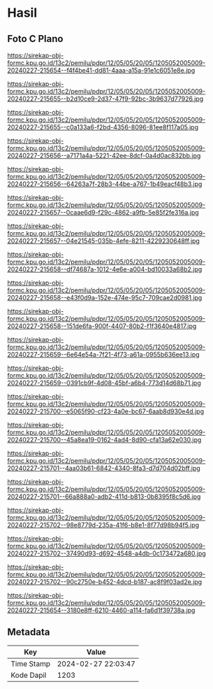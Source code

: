 # Hasil

## Foto C Plano

https://sirekap-obj-formc.kpu.go.id/13c2/pemilu/pdpr/12/05/05/20/05/1205052005009-20240227-215654--f4f4be41-dd81-4aaa-a15a-91e1c6051e8e.jpg

https://sirekap-obj-formc.kpu.go.id/13c2/pemilu/pdpr/12/05/05/20/05/1205052005009-20240227-215655--b2d10ce9-2d37-47f9-92bc-3b9637d77926.jpg

https://sirekap-obj-formc.kpu.go.id/13c2/pemilu/pdpr/12/05/05/20/05/1205052005009-20240227-215655--c0a133a6-f2bd-4356-8096-81ee8f117a05.jpg

https://sirekap-obj-formc.kpu.go.id/13c2/pemilu/pdpr/12/05/05/20/05/1205052005009-20240227-215656--a7171a4a-5221-42ee-8dcf-0a4d0ac832bb.jpg

https://sirekap-obj-formc.kpu.go.id/13c2/pemilu/pdpr/12/05/05/20/05/1205052005009-20240227-215656--64263a7f-28b3-44be-a767-1b49eacf48b3.jpg

https://sirekap-obj-formc.kpu.go.id/13c2/pemilu/pdpr/12/05/05/20/05/1205052005009-20240227-215657--0caae6d9-f29c-4862-a9fb-5e85f2fe316a.jpg

https://sirekap-obj-formc.kpu.go.id/13c2/pemilu/pdpr/12/05/05/20/05/1205052005009-20240227-215657--04e21545-035b-4efe-8211-4229230648ff.jpg

https://sirekap-obj-formc.kpu.go.id/13c2/pemilu/pdpr/12/05/05/20/05/1205052005009-20240227-215658--df74687a-1012-4e6e-a004-bd10033a68b2.jpg

https://sirekap-obj-formc.kpu.go.id/13c2/pemilu/pdpr/12/05/05/20/05/1205052005009-20240227-215658--e43f0d9a-152e-474e-95c7-709cae2d0981.jpg

https://sirekap-obj-formc.kpu.go.id/13c2/pemilu/pdpr/12/05/05/20/05/1205052005009-20240227-215658--151de6fa-900f-4407-80b2-f1f3640e4817.jpg

https://sirekap-obj-formc.kpu.go.id/13c2/pemilu/pdpr/12/05/05/20/05/1205052005009-20240227-215659--6e64e54a-7f21-4f73-a61a-0955b636ee13.jpg

https://sirekap-obj-formc.kpu.go.id/13c2/pemilu/pdpr/12/05/05/20/05/1205052005009-20240227-215659--0391cb9f-4d08-45bf-a6b4-773d14d68b71.jpg

https://sirekap-obj-formc.kpu.go.id/13c2/pemilu/pdpr/12/05/05/20/05/1205052005009-20240227-215700--e5065f90-cf23-4a0e-bc67-6aab8d930e4d.jpg

https://sirekap-obj-formc.kpu.go.id/13c2/pemilu/pdpr/12/05/05/20/05/1205052005009-20240227-215700--45a8ea19-0162-4ad4-8d90-cfa13a62e030.jpg

https://sirekap-obj-formc.kpu.go.id/13c2/pemilu/pdpr/12/05/05/20/05/1205052005009-20240227-215701--4aa03b61-6842-4340-8fa3-d7d704d02bff.jpg

https://sirekap-obj-formc.kpu.go.id/13c2/pemilu/pdpr/12/05/05/20/05/1205052005009-20240227-215701--66a888a0-adb2-411d-b813-0b8395f8c5d6.jpg

https://sirekap-obj-formc.kpu.go.id/13c2/pemilu/pdpr/12/05/05/20/05/1205052005009-20240227-215702--98e8779d-235a-41f6-b8e1-8f77d98b94f5.jpg

https://sirekap-obj-formc.kpu.go.id/13c2/pemilu/pdpr/12/05/05/20/05/1205052005009-20240227-215702--37490d93-d692-4548-a4db-0c173472a680.jpg

https://sirekap-obj-formc.kpu.go.id/13c2/pemilu/pdpr/12/05/05/20/05/1205052005009-20240227-215702--90c2750e-b452-4dcd-b187-ac8f9f03ad2e.jpg

https://sirekap-obj-formc.kpu.go.id/13c2/pemilu/pdpr/12/05/05/20/05/1205052005009-20240227-215654--3180e8ff-6210-4460-a114-fa6d1f39738a.jpg


## Metadata

| Key        | Value               |
| ---------- | ------------------- |
| Time Stamp | 2024-02-27 22:03:47 |
| Kode Dapil | 1203                |



